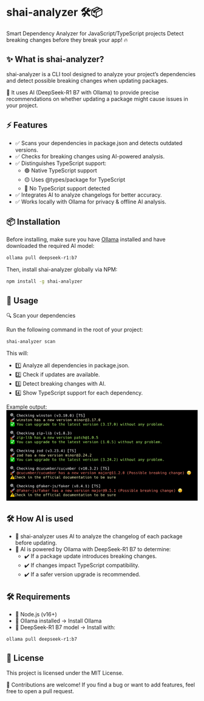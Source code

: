 # shai-analyzer 🛠️📦

Smart Dependency Analyzer for JavaScript/TypeScript projects
Detect breaking changes before they break your app! 🔥

## ✨ What is shai-analyzer?

shai-analyzer is a CLI tool designed to analyze your project’s dependencies and detect possible breaking changes when updating packages.

🚀 It uses AI (DeepSeek-R1 B7 with Ollama) to provide precise recommendations on whether updating a package might cause issues in your project.

## ⚡ Features

- ✅ Scans your dependencies in package.json and detects outdated versions.
- ✅ Checks for breaking changes using AI-powered analysis.
- ✅ Distinguishes TypeScript support:
  - 🟢 Native TypeScript support
  - 🟡 Uses @types/package for TypeScript
  - 🔴 No TypeScript support detected
- ✅ Integrates AI to analyze changelogs for better accuracy.
- ✅ Works locally with Ollama for privacy & offline AI analysis.

## 📦 Installation

Before installing, make sure you have [Ollama](https://ollama.com/) installed and have downloaded the required AI model:

```bash
ollama pull deepseek-r1:b7
```

Then, install shai-analyzer globally via NPM:

```bash
npm install -g shai-analyzer
```

## 🚀 Usage

🔍 Scan your dependencies

Run the following command in the root of your project:
```bash
shai-analyzer scan
```

This will:
- 1️⃣ Analyze all dependencies in package.json.
- 2️⃣ Check if updates are available.
- 3️⃣ Detect breaking changes with AI.
- 4️⃣ Show TypeScript support for each dependency.

Example output:
![img.png](img.png)


## 🛠️ How AI is used

- 🔹 shai-analyzer uses AI to analyze the changelog of each package before updating.
- 🔹 AI is powered by Ollama with DeepSeek-R1 B7 to determine:
  - ✔️ If a package update introduces breaking changes.
  - ✔️ If changes impact TypeScript compatibility.
  - ✔️ If a safer version upgrade is recommended.

## 🛠️ Requirements

- 🔹 Node.js (v16+)
- 🔹 Ollama installed → Install Ollama
- 🔹 DeepSeek-R1 B7 model → Install with:
```bash
ollama pull deepseek-r1:b7
```

## 📜 License

This project is licensed under the MIT License.

📌 Contributions are welcome! If you find a bug or want to add features, feel free to open a pull request.
